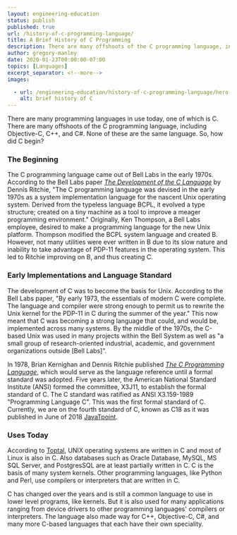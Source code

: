 ```yaml
---
layout: engineering-education
status: publish
published: true
url: /history-of-c-programming-language/
title: A Brief History of C Programming
description: There are many offshoots of the C programming language, including Objective-C, C++, and C#. None of these are the same language. Here's a brief history of C.
author: gregory-manley
date: 2020-01-23T00:00:00-07:00
topics: [Languages]
excerpt_separator: <!--more-->
images:

  - url: /engineering-education/history-of-c-programming-language/hero.jpg
    alt: brief history of C
---
```

There are many programming languages in use today, one of which is C. There are many offshoots of the C programming language, including Objective-C, C++, and C#. None of these are the same language. So, how did C begin?
<!--more-->

### The Beginning
The C programming language came out of Bell Labs in the early 1970s. According to the Bell Labs paper [<i>The Development of the C Language</i>](https://www.bell-labs.com/usr/dmr/www/chist.html) by Dennis Ritchie, "The C programming language was devised in the early 1970s as a system implementation language for the nascent Unix operating system. Derived from the typeless language BCPL, it evolved a type structure; created on a tiny machine as a tool to improve a meager programming environment." Originally, Ken Thompson, a Bell Labs employee, desired to make a programming language for the new Unix platform. Thompson modified the BCPL system language and created B. However, not many utilities were ever written in B due to its slow nature and inability to take advantage of PDP-11 features in the operating system. This led to Ritchie improving on B, and thus creating C.

### Early Implementations and Language Standard
The development of C was to become the basis for Unix. According to the Bell Labs paper, "By early 1973, the essentials of modern C were complete. The language and compiler were strong enough to permit us to rewrite the Unix kernel for the PDP-11 in C during the summer of the year." This now meant that C was becoming a strong language that could, and would be, implemented across many systems. By the middle of the 1970s, the C-based Unix was used in many projects within the Bell System as well as "a small group of research-oriented industrial, academic, and government organizations outside [Bell Labs]".

In 1978, Brian Kernighan and Dennis Ritchie published [<i>The C Programming Language</i>](https://www.amazon.com/Programming-Language-2nd-Brian-Kernighan/dp/0131103628), which would serve as the language reference until a formal standard was adopted. Five years later, the American National Standard Institute (ANSI) formed the committee, X3J11, to establish the formal standard of C. The C standard was ratified as ANSI X3.159-1989 "Programming Language C". This was the first formal standard of C. Currently, we are on the fourth standard of C, known as C18 as it was published in June of 2018 [JavaTpoint](https://www.javatpoint.com/history-of-c-language).

### Uses Today
According to [Toptal](https://www.toptal.com/c/after-all-these-years-the-world-is-still-powered-by-c-programming), UNIX operating systems are written in C and most of Linux is also in C. Also databases such as Oracle Database, MySQL, MS SQL Server, and PostgresSQL are at least partially written in C. C is the basis of many system kernels. Other programming languages, like Python and Perl, use compilers or interpreters that are written in C.

C has changed over the years and is still a common language to use in lower level programs, like kernels. But it is also used for many applications ranging from device drivers to other programming languages' compilers or interpreters. The language also made way for C++, Objective-C, C#, and many more C-based languages that each have their own speciality.
